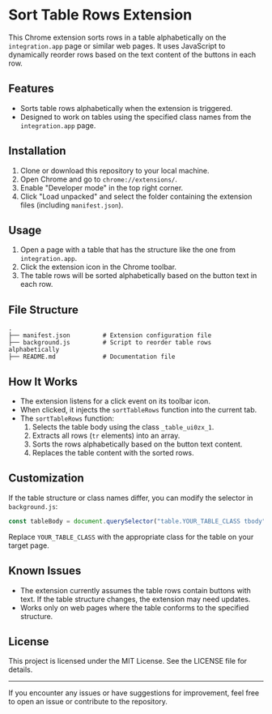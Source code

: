 # Sort Table Rows Extension

This Chrome extension sorts rows in a table alphabetically on the `integration.app` page or similar web pages. It uses JavaScript to dynamically reorder rows based on the text content of the buttons in each row.

## Features
- Sorts table rows alphabetically when the extension is triggered.
- Designed to work on tables using the specified class names from the `integration.app` page.

## Installation

1. Clone or download this repository to your local machine.
2. Open Chrome and go to `chrome://extensions/`.
3. Enable "Developer mode" in the top right corner.
4. Click "Load unpacked" and select the folder containing the extension files (including `manifest.json`).

## Usage

1. Open a page with a table that has the structure like the one from `integration.app`.
2. Click the extension icon in the Chrome toolbar.
3. The table rows will be sorted alphabetically based on the button text in each row.

## File Structure

```
.
├── manifest.json         # Extension configuration file
├── background.js         # Script to reorder table rows alphabetically
├── README.md             # Documentation file
```

## How It Works

- The extension listens for a click event on its toolbar icon.
- When clicked, it injects the `sortTableRows` function into the current tab.
- The `sortTableRows` function:
  1. Selects the table body using the class `_table_ui0zx_1`.
  2. Extracts all rows (`tr` elements) into an array.
  3. Sorts the rows alphabetically based on the button text content.
  4. Replaces the table content with the sorted rows.

## Customization

If the table structure or class names differ, you can modify the selector in `background.js`:

```javascript
const tableBody = document.querySelector("table.YOUR_TABLE_CLASS tbody");
```

Replace `YOUR_TABLE_CLASS` with the appropriate class for the table on your target page.

## Known Issues
- The extension currently assumes the table rows contain buttons with text. If the table structure changes, the extension may need updates.
- Works only on web pages where the table conforms to the specified structure.

## License

This project is licensed under the MIT License. See the LICENSE file for details.

---

If you encounter any issues or have suggestions for improvement, feel free to open an issue or contribute to the repository.

